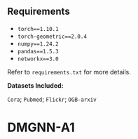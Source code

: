 ## Requirements

- `torch==1.10.1`
- `torch-geometric==2.0.4`
- `numpy==1.24.2`
- `pandas==1.5.3`
- `networkx==3.0`

Refer to `requirements.txt` for more details.


**Datasets Included:**

`Cora`; `Pubmed`; `Flickr`; `OGB-arxiv`


# DMGNN-A1
